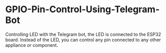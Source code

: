 # GPIO-Pin-Control-Using-Telegram-Bot
Controlling  LED with the Telegram bot, the LED is connected to the ESP32 board. Instead of the LED, you can control any pin connected to any other appliance or component.

